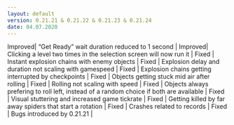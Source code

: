 ```yaml
---
layout: default
version: 0.21.21 & 0.21.22 & 0.21.23 & 0.21.24
date: 04.07.2020
---
```


<span class="badge badge-improved">Improved</span>| “Get Ready” wait duration reduced to 1 second |
<span class="badge badge-improved">Improved</span>| Clicking a level two times in the selection screen will now run it |
<span class="badge badge-fixed">Fixed</span> | Instant explosion chains with enemy objects |
<span class="badge badge-fixed">Fixed</span> | Explosion delay and duration not scaling with gamespeed |
<span class="badge badge-fixed">Fixed</span> | Explosion chains getting interrupted by checkpoints |
<span class="badge badge-fixed">Fixed</span> | Objects getting stuck mid air after rolling |
<span class="badge badge-fixed">Fixed</span> | Rolling not scaling with speed |
<span class="badge badge-fixed">Fixed</span> | Objects always prefering to roll left, instead of a random choice if both are available |
<span class="badge badge-fixed">Fixed</span> | Visual stuttering and increased game tickrate |
<span class="badge badge-fixed">Fixed</span> | Getting killed by far away spiders that start a rotation |
<span class="badge badge-fixed">Fixed</span> | Crashes related to records |
<span class="badge badge-fixed">Fixed</span> | Bugs introduced by 0.21.21 |
